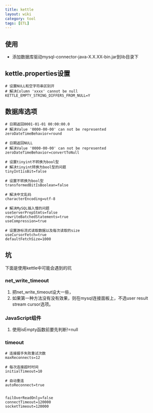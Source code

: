 ```yaml
---
title: kettle
layout: wiki
category: tool
tags: [ETL]
---
```


## 使用

* 添加数据库驱动mysql-connector-java-X.X.XX-bin.jar到lib目录下


## kettle.properties设置

~~~Text
# 设置NULL和空字符串区别开
# 解决Column 'xxxx' cannot be null
KETTLE_EMPTY_STRING_DIFFERS_FROM_NULL=Y
~~~


## 数据库选项

~~~Text
# 日期返回0001-01-01 00:00:00.0
# 解决Value '0000-00-00' can not be represented
zeroDateTimeBehavior=round

# 日期返回NULL
# 解决Value '0000-00-00' can not be represented
zeroDateTimeBehavior=convertToNull

# 设置tinyint不转换为bool型
# 解决tinyint转换为bool型的问题
tinyInt1isBit=false

# 设置不转换为bool型
transformedBitIsBoolean=false

# 解决中文乱码
characterEncoding=utf-8

# 解决MySQL插入慢的问题
useServerPrepStmts=false
rewriteBatchedStatements=true
useCompression=true

# 设置游标流式读取数据以及每次读取的size
useCursorFetch=true
defaultFetchSize=1000
~~~

## 坑

下面是使用kettle中可能会遇到的坑

### net_write_timeout

1. 把net_write_timeout设大一些，
2. 如果第一种方法没有没有效果，则在mysql连接面板上，不选user result stream cursor选项。

### JavaScript组件

1. 使用isEmpty函数前要先判断!=null

### timeout

~~~Text
# 连接握手失败重试次数
maxReconnects=12

# 每次连接超时时间
initialTimeout=10

# 自动重连
autoReconnect=true


failOverReadOnly=false
connectTimeout=120000
socketTimeout=120000
~~~
